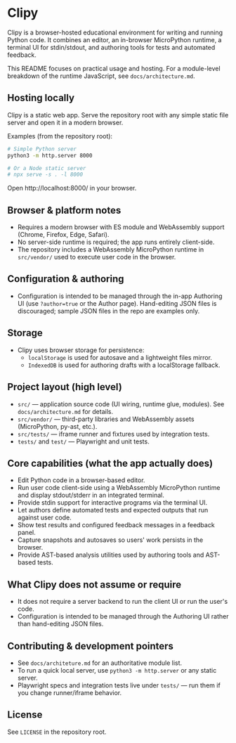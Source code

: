# Clipy

Clipy is a browser-hosted educational environment for writing and running Python code. It combines an editor, an in-browser MicroPython runtime, a terminal UI for stdin/stdout, and authoring tools for tests and automated feedback.

This README focuses on practical usage and hosting. For a module-level breakdown of the runtime JavaScript, see `docs/architecture.md`.

## Hosting locally

Clipy is a static web app. Serve the repository root with any simple static file server and open it in a modern browser.

Examples (from the repository root):

```bash
# Simple Python server
python3 -m http.server 8000

# Or a Node static server
# npx serve -s . -l 8000
```

Open http://localhost:8000/ in your browser.

## Browser & platform notes

- Requires a modern browser with ES module and WebAssembly support (Chrome, Firefox, Edge, Safari).
- No server-side runtime is required; the app runs entirely client-side.
- The repository includes a WebAssembly MicroPython runtime in `src/vendor/` used to execute user code in the browser.

## Configuration & authoring

- Configuration is intended to be managed through the in-app Authoring UI (use `?author=true` or the Author page). Hand-editing JSON files is discouraged; sample JSON files in the repo are examples only.

## Storage

- Clipy uses browser storage for persistence:
   - `localStorage` is used for autosave and a lightweight files mirror.
   - `IndexedDB` is used for authoring drafts with a localStorage fallback.

## Project layout (high level)

- `src/` — application source code (UI wiring, runtime glue, modules). See `docs/architecture.md` for details.
- `src/vendor/` — third-party libraries and WebAssembly assets (MicroPython, py-ast, etc.).
- `src/tests/` — iframe runner and fixtures used by integration tests.
- `tests/` and `test/` — Playwright and unit tests.

## Core capabilities (what the app actually does)

- Edit Python code in a browser-based editor.
- Run user code client-side using a WebAssembly MicroPython runtime and display stdout/stderr in an integrated terminal.
- Provide stdin support for interactive programs via the terminal UI.
- Let authors define automated tests and expected outputs that run against user code.
- Show test results and configured feedback messages in a feedback panel.
- Capture snapshots and autosaves so users' work persists in the browser.
- Provide AST-based analysis utilities used by authoring tools and AST-based tests.

## What Clipy does not assume or require

- It does not require a server backend to run the client UI or run the user's code.
- Configuration is intended to be managed through the Authoring UI rather than hand-editing JSON files.

## Contributing & development pointers

- See `docs/architeture.md` for an authoritative module list.
- To run a quick local server, use `python3 -m http.server` or any static server.
- Playwright specs and integration tests live under `tests/` — run them if you change runner/iframe behavior.

## License

See `LICENSE` in the repository root.
